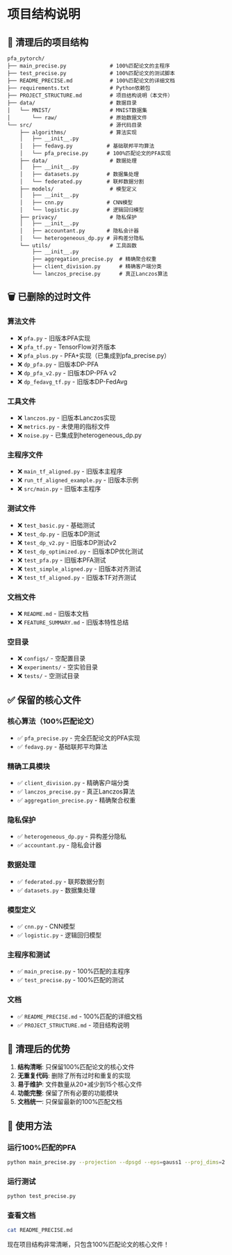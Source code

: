 # 项目结构说明

## 📁 清理后的项目结构

```
pfa_pytorch/
├── main_precise.py              # 100%匹配论文的主程序
├── test_precise.py              # 100%匹配论文的测试脚本
├── README_PRECISE.md            # 100%匹配论文的详细文档
├── requirements.txt             # Python依赖包
├── PROJECT_STRUCTURE.md         # 项目结构说明（本文件）
├── data/                        # 数据目录
│   └── MNIST/                   # MNIST数据集
│       └── raw/                 # 原始数据文件
└── src/                         # 源代码目录
    ├── algorithms/              # 算法实现
    │   ├── __init__.py
    │   ├── fedavg.py           # 基础联邦平均算法
    │   └── pfa_precise.py      # 100%匹配论文的PFA实现
    ├── data/                    # 数据处理
    │   ├── __init__.py
    │   ├── datasets.py         # 数据集处理
    │   └── federated.py        # 联邦数据分割
    ├── models/                  # 模型定义
    │   ├── __init__.py
    │   ├── cnn.py              # CNN模型
    │   └── logistic.py         # 逻辑回归模型
    ├── privacy/                 # 隐私保护
    │   ├── __init__.py
    │   ├── accountant.py       # 隐私会计器
    │   └── heterogeneous_dp.py # 异构差分隐私
    └── utils/                   # 工具函数
        ├── __init__.py
        ├── aggregation_precise.py  # 精确聚合权重
        ├── client_division.py      # 精确客户端分类
        └── lanczos_precise.py      # 真正Lanczos算法
```

## 🗑️ 已删除的过时文件

### 算法文件
- ❌ `pfa.py` - 旧版本PFA实现
- ❌ `pfa_tf.py` - TensorFlow对齐版本
- ❌ `pfa_plus.py` - PFA+实现（已集成到pfa_precise.py）
- ❌ `dp_pfa.py` - 旧版本DP-PFA
- ❌ `dp_pfa_v2.py` - 旧版本DP-PFA v2
- ❌ `dp_fedavg_tf.py` - 旧版本DP-FedAvg

### 工具文件
- ❌ `lanczos.py` - 旧版本Lanczos实现
- ❌ `metrics.py` - 未使用的指标文件
- ❌ `noise.py` - 已集成到heterogeneous_dp.py

### 主程序文件
- ❌ `main_tf_aligned.py` - 旧版本主程序
- ❌ `run_tf_aligned_example.py` - 旧版本示例
- ❌ `src/main.py` - 旧版本主程序

### 测试文件
- ❌ `test_basic.py` - 基础测试
- ❌ `test_dp.py` - 旧版本DP测试
- ❌ `test_dp_v2.py` - 旧版本DP测试v2
- ❌ `test_dp_optimized.py` - 旧版本DP优化测试
- ❌ `test_pfa.py` - 旧版本PFA测试
- ❌ `test_simple_aligned.py` - 旧版本对齐测试
- ❌ `test_tf_aligned.py` - 旧版本TF对齐测试

### 文档文件
- ❌ `README.md` - 旧版本文档
- ❌ `FEATURE_SUMMARY.md` - 旧版本特性总结

### 空目录
- ❌ `configs/` - 空配置目录
- ❌ `experiments/` - 空实验目录
- ❌ `tests/` - 空测试目录

## ✅ 保留的核心文件

### 核心算法（100%匹配论文）
- ✅ `pfa_precise.py` - 完全匹配论文的PFA实现
- ✅ `fedavg.py` - 基础联邦平均算法

### 精确工具模块
- ✅ `client_division.py` - 精确客户端分类
- ✅ `lanczos_precise.py` - 真正Lanczos算法
- ✅ `aggregation_precise.py` - 精确聚合权重

### 隐私保护
- ✅ `heterogeneous_dp.py` - 异构差分隐私
- ✅ `accountant.py` - 隐私会计器

### 数据处理
- ✅ `federated.py` - 联邦数据分割
- ✅ `datasets.py` - 数据集处理

### 模型定义
- ✅ `cnn.py` - CNN模型
- ✅ `logistic.py` - 逻辑回归模型

### 主程序和测试
- ✅ `main_precise.py` - 100%匹配的主程序
- ✅ `test_precise.py` - 100%匹配的测试

### 文档
- ✅ `README_PRECISE.md` - 100%匹配的详细文档
- ✅ `PROJECT_STRUCTURE.md` - 项目结构说明

## 🎯 清理后的优势

1. **结构清晰**: 只保留100%匹配论文的核心文件
2. **无重复代码**: 删除了所有过时和重复的实现
3. **易于维护**: 文件数量从20+减少到15个核心文件
4. **功能完整**: 保留了所有必要的功能模块
5. **文档统一**: 只保留最新的100%匹配文档

## 🚀 使用方法

### 运行100%匹配的PFA
```bash
python main_precise.py --projection --dpsgd --eps=gauss1 --proj_dims=2 --N=10
```

### 运行测试
```bash
python test_precise.py
```

### 查看文档
```bash
cat README_PRECISE.md
```

现在项目结构非常清晰，只包含100%匹配论文的核心文件！
